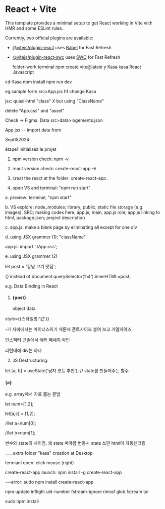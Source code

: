 # React + Vite

This template provides a minimal setup to get React working in Vite with HMR and some ESLint rules.

Currently, two official plugins are available:

- [@vitejs/plugin-react](https://github.com/vitejs/vite-plugin-react/blob/main/packages/plugin-react/README.md) uses [Babel](https://babeljs.io/) for Fast Refresh
- [@vitejs/plugin-react-swc](https://github.com/vitejs/vite-plugin-react-swc) uses [SWC](https://swc.rs/) for Fast Refresh

  folder-work
  terminal npm create vite@latest
  y
  Kasa
  kasa
  React
  Javascript
  
cd Kasa
npm install
npm run dev

eg.sample form src>App.jsx  h1 change Kasa

jsx: quasi-html  "class" X but using "ClassName"

delete "App.css" and "asset" 

Check -> Figma, Data
src>data>logements.json

App.jsx -- import data from 

Sep052024

étape1 initialisez le projet

1. npm version check: npm -v

2. react version check: create-react-app -V

3. creat the react at the folder: create-react-app .

4. open VS and terminal: "npm run start"

a. preview: terminal; "npm start"

b. VS explore: node_modules; library, public; static file storage (e.g. images), SRC; making codes here, app.js; main, app.js role; app.js linking to html, package.json; project description 

c. app.js: make a blank page by eliminating all except for one div

d. using JSX grammer (1); "className"

app.js: import './App.css';

e.  using JSX grammer (2)

  let post = '강남 고기 맛집';
  
{} instead of document.querySelector('h4').innerHTML=post;

e.g. Data Binding in React

1. <h4 style={{color:'red', fontSize : '16px'}} id={post}>{post}</h4>   object data

style={{스타일명:'값'}}

-가 자바에서는 마이너스이기 때문에 폰트사이즈 붙여 쓰고 카멜케이스

인스펙터 콘솔에서 에러 메세지 확인

리턴내에 div는 하나

2. JS Destructuring:

let [a, b] = useState('남자 코트 추천'); // state를 만들어주는 함수

 <h4> {a}</h4>

 e.g. array에서 자료 뽑는 문법

 let num=[1,2];

 let[a,c] = [1,2];
 
 //let a=num[0];
 
  //let b=num[1];
 
변수와 state의 차이점. 왜 state 써야함
변동시 state 쓰던 html이 자동렌더링

____extra
folder "kasa" creation at Desktop

termianl open: click mouse (right)

create-react-app launch: npm install -g create-react-app

---error: sudo npm install create-react-app

npm update inflight uid-number fstream-ignore rimraf glob fstream tar

sudo npm install



